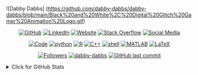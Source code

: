 ![Dabby Dabbs] (https://github.com/dabby-dabbs/dabby-dabbs/blob/main/Black%20and%20White%2C%20Digital%20Glitch%20Gamer%20Animation%20Logo.gif)

<p align="center">
    <a href="https://github.com/dabby-dabbs" target="_blank"><img alt="GitHub" src="https://img.shields.io/badge/-@dabby--dabbs-181717?style=flat-square&logo=GitHub&logoColor=white"></a>
    <a href="https://www.linkedin.com/in/your-linkedin-profile" target="_blank"><img alt="LinkedIn" src="https://img.shields.io/badge/-LinkedIn-0077B5?style=flat-square&logo=Linkedin&logoColor=white"></a>
    <a href="https://www.your-website.com" target="_blank"><img alt="Website" src="https://img.shields.io/badge/-Website-1e87f0?style=flat-square&logo=Google-Chrome&logoColor=white"></a>
    <a href="https://stackoverflow.com/users/your-stackoverflow-id" target="_blank"><img alt="Stack Overflow" src="https://img.shields.io/badge/-Stack%20Overflow-FE7A16?style=flat-square&logo=Stack-Overflow&logoColor=white"></a>
    <a href="https://your-other-social-media-profile" target="_blank"><img alt="Social Media" src="https://img.shields.io/badge/-Social%20Media-000000?style=flat-square&logo=your-social-media-icon&logoColor=white"></a>
</p>

<p align="center">
    <a href="https://github.com/dabby-dabbs?tab=repositories" target="_blank"><img alt="Code" src="https://img.shields.io/badge/-code-000000?style=flat-square&logo=Plex&logoColor=white"></a>
    <a href="https://github.com/dabby-dabbs?tab=repositories&language=python" target="_blank"><img alt="python" src="https://img.shields.io/badge/-python-3776AB?style=flat-square&logo=Python&logoColor=white"></a>
    <a href="https://github.com/dabby-dabbs?tab=repositories&language=r" target="_blank"><img alt="R" src="https://img.shields.io/badge/-R-276DC3?style=flat-square&logo=R&logoColor=white"></a>
    <a href="https://github.com/dabby-dabbs?tab=repositories&language=c%2B%2B" target="_blank"><img alt="C++" src="https://img.shields.io/badge/-C%2B%2B-00599C?style=flat-square&logo=C%2B%2B&logoColor=white"></a>
    <a href="https://github.com/dabby-dabbs?tab=repositories&language=shell" target="_blank"><img alt="shell" src="https://img.shields.io/badge/-shell-5391FE?style=flat-square&logo=PowerShell&logoColor=white"></a>
    <a href="https://github.com/dabby-dabbs?tab=repositories&language=matlab" target="_blank"><img alt="MATLAB" src="https://img.shields.io/badge/-MATLAB-0076A8?style=flat-square&logo=Mathworks&logoColor=white"></a>
    <a href="https://github.com/dabby-dabbs?tab=repositories&language=TeX" target="_blank"><img alt="LaTeX" src="https://img.shields.io/badge/-LaTeX-008080?style=flat-square&logo=LaTeX&logoColor=white"></a>
</p>

<p align="center">
    <a href="https://github.com/dabby-dabbs?tab=followers" target="_blank"><img alt="Followers" src="https://img.shields.io/github/followers/dabby-dabbs?style=flat-square&logo=RSS&logoColor=white"></a>
    <a href="https://github.com/dabby-dabbs" target="_blank"><img alt="dabby-dabbs" src="https://badges.pufler.dev/visits/dabby-dabbs/dabby-dabbs?logo=GitHub&label=visits&color=success&logoColor=white&style=flat-square"/></a>
    <!--<a href="https://github.com/dabby-dabbs" target="_blank"><img alt="profile hits" src="https://img.shields.io/jsdelivr/gh/hw/dabby-dabbs/dabby-dabbs?label=hits&style=flat-square"></a>-->
    <a href="https://github.com/dabby-dabbs/dabby-dabbs" target="_blank"><img alt="GitHub last commit" src="https://img.shields.io/github/last-commit/dabby-dabbs/dabby-dabbs?label=profile%20updated&style=flat-square"></a>
</p>

<details>
<summary>Click for GitHub Stats</summary>
<p align="center">
    <img alt="GitHub Stats" src="https://github-readme-stats.vercel.app/api?username=dabby-dabbs&show_icons=true&hide=issues&icon_color=000000&hide_border=true&title_color=5391FE&text_color=555">
    <br>
    <img alt="Top Language" src="https://github-readme-stats.vercel.app/api/top-langs/?username=dabby-dabbs&hide=html,&hide_border=true&title_color=5391FE&text_color=555">
</p>
</details>
